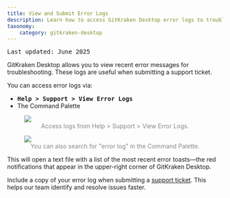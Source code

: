 ```yaml
---
title: View and Submit Error Logs
description: Learn how to access GitKraken Desktop error logs to troubleshoot issues and send diagnostics to support.
taxonomy:
    category: gitkraken-desktop
---
```

<kbd>Last updated: June 2025</kbd>

GitKraken Desktop allows you to view recent error messages for troubleshooting. These logs are useful when submitting a support ticket.

You can access error logs via:

- <kbd><strong>Help > Support > View Error Logs</strong></kbd>
- The Command Palette

<figure class='figure center'>
  <img src="/wp-content/uploads/view-error-log.png" srcset="/wp-content/uploads/view-error-log@2x.png" class="help-center-img img-bordered">
  <figcaption style="text-align: center; color: #888;">Access logs from Help > Support > View Error Logs.</figcaption>
</figure>

<figure class='figure center'>
  <img src="/wp-content/uploads/fuzzy-finder-error.gif" class="help-center-img img-bordered">
  <figcaption style="text-align: center; color: #888;">You can also search for "error log" in the Command Palette.</figcaption>
</figure>

This will open a text file with a list of the most recent error toasts—the red notifications that appear in the upper-right corner of GitKraken Desktop.

Include a copy of your error log when submitting a [support ticket](https://www.gitkraken.com/git-client/contact-support?product=gitkraken&source=help_center). This helps our team identify and resolve issues faster.
